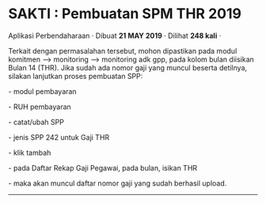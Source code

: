 SAKTI : Pembuatan SPM THR 2019
==============================

Aplikasi Perbendaharaan · Dibuat **21 MAY 2019** · Dilihat **248 kali** ·

Terkait dengan permasalahan tersebut, mohon dipastikan pada modul komitmen --> monitoring --> monitoring adk gpp, pada kolom bulan diisikan Bulan 14 (THR). Jika sudah ada nomor gaji yang muncul beserta detilnya, silakan lanjutkan proses pembuatan SPP:

\- modul pembayaran

\- RUH pembayaran

\- catat/ubah SPP

\- jenis SPP 242 untuk Gaji THR

\- klik tambah

\- pada Daftar Rekap Gaji Pegawai, pada bulan, isikan THR

\- maka akan muncul daftar nomor gaji yang sudah berhasil upload.

  

  
  
  

* * *
